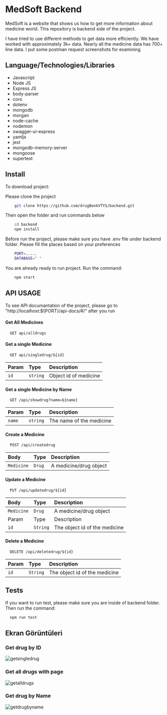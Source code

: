 
# MedSoft Backend

MedSoft is a website that shows us how to get more information about medicine world. This repository is backend side of the project. 

I have tried to use different methods to get data more efficiently. We have worked with approximately 3k+ data. Nearly all the medicine data has 700+ line data. I put some postman request screenshots for examining


## Language/Technologies/Libraries

* Javascript  
* Node JS
* Express JS
* body-parser
* cors
* dotenv
* mongodb
* morgan
* node-cache
* nodemon
* swagger-ui-express
* yamljs
* jest
* mongodb-memory-server
* mongoose
* supertest
  
## Install 

To download project:

Please clone the project
```bash 
    git clone https://github.com/drugBankVTYS/backend.git
```
Then open the folder and run commands below
```bash 
    cd backend
    npm install 
  ```
Before run the project, please make sure you have .env file under backend folder. Please fill the places based on your preferences
```bash 
    PORT=..... 
    DATABASE=" " 
  ```
You are already ready to run project. Run the command:
```bash 
    npm start
  ```

  
## API USAGE
To see API documantation of the project, please go to "http://localhost:${PORT}/api-docs/#/" after you run

#### Get All Medicines

```http
  GET api/alldrugs
```


#### Get a single Medicine

```http
  GET api/singledrug/${id}
```

| Param     | Type     | Description                       |
| :-------- | :------- | :-------------------------------- |
| `id`      | `string` | Object id of medicine |


#### Get a single Medicine by Name

```http
  GET /api/showdrug?name=${name}
```

| Param     | Type     | Description                       |
| :-------- | :------- | :-------------------------------- |
| `name`      | `string` | The name of the medicine |

#### Create a Medicine

```http
  POST /api/createdrug
```

| Body     | Type     | Description                       |
| :-------- | :------- | :-------------------------------- |
| `Medicine`      | `Drug` | A medicine/drug object |

#### Update a Medicine

```http
  PUT /api/updatedrug/${id}
```

| Body     | Type     | Description                       |
| :-------- | :------- | :-------------------------------- |
| `Medicine`      | `Drug` | A medicine/drug object |
| Param     | Type     | Description                       |
| `id`      | `String` | The object id of the medicine |



#### Delete a Medicine

```http
  DELETE /api/deletedrug/${id}
```

| Param     | Type     | Description                       |
| :-------- | :------- | :-------------------------------- |
| `id`      | `String` |The object id of the medicine |






  
## Tests

If you want to run test, please make sure you are inside of backend folder. Then run the command:

```bash
  npm run test
```

  
## Ekran Görüntüleri

### Get drug by ID
![getsingledrug](https://github.com/drugBankVTYS/backend/assets/93324656/65b39a7e-1fb8-41d2-afe9-4cbcb3636dcb)

### Get all drugs with page
![getalldrugs](https://github.com/drugBankVTYS/backend/assets/93324656/0ad7dcd2-3b76-43ad-b677-720bc86b4d42)

### Get drug by Name
![getdrugbyname](https://github.com/drugBankVTYS/backend/assets/93324656/e3cb8452-d728-4a56-82a2-701f1187748b)

  
